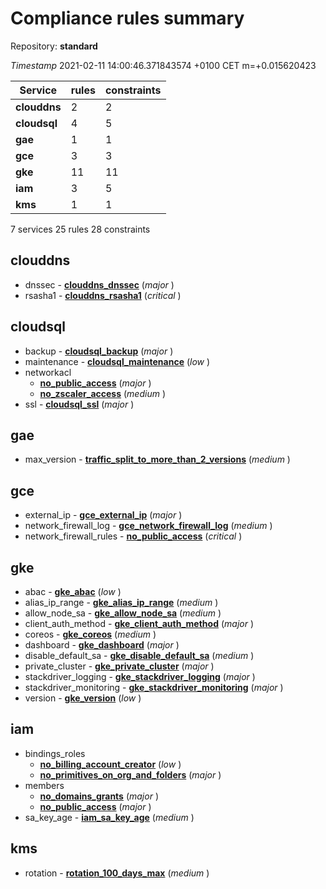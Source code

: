 # Compliance rules summary

Repository: **standard**

*Timestamp* 2021-02-11 14:00:46.371843574 +0100 CET m=+0.015620423

Service | rules | constraints
--- | --- | ---
**clouddns** | 2 | 2
**cloudsql** | 4 | 5
**gae** | 1 | 1
**gce** | 3 | 3
**gke** | 11 | 11
**iam** | 3 | 5
**kms** | 1 | 1

7 services 25 rules 28 constraints

## clouddns

- dnssec   - **[clouddns_dnssec](instances/monitor_clouddns_dnssec/constraints/clouddns_dnssec/readme.md)** (*major* )
- rsasha1   - **[clouddns_rsasha1](instances/monitor_clouddns_rsasha1/constraints/clouddns_rsasha1/readme.md)** (*critical* )

## cloudsql

- backup   - **[cloudsql_backup](instances/monitor_cloudsql_backup/constraints/cloudsql_backup/readme.md)** (*major* )
- maintenance   - **[cloudsql_maintenance](instances/monitor_cloudsql_maintenance/constraints/cloudsql_maintenance/readme.md)** (*low* )
- networkacl
  - **[no_public_access](instances/monitor_cloudsql_networkacl/constraints/no_public_access/readme.md)** (*major* )
  - **[no_zscaler_access](instances/monitor_cloudsql_networkacl/constraints/no_zscaler_access/readme.md)** (*medium* )
- ssl   - **[cloudsql_ssl](instances/monitor_cloudsql_ssl/constraints/cloudsql_ssl/readme.md)** (*major* )

## gae

- max_version   - **[traffic_split_to_more_than_2_versions](instances/monitor_gae_max_version/constraints/traffic_split_to_more_than_2_versions/readme.md)** (*medium* )

## gce

- external_ip   - **[gce_external_ip](instances/monitor_gce_external_ip/constraints/gce_external_ip/readme.md)** (*major* )
- network_firewall_log   - **[gce_network_firewall_log](instances/monitor_gce_network_firewall_log/constraints/gce_network_firewall_log/readme.md)** (*medium* )
- network_firewall_rules   - **[no_public_access](instances/monitor_gce_network_firewall_rules/constraints/no_public_access/readme.md)** (*critical* )

## gke

- abac   - **[gke_abac](instances/monitor_gke_abac/constraints/gke_abac/readme.md)** (*low* )
- alias_ip_range   - **[gke_alias_ip_range](instances/monitor_gke_alias_ip_range/constraints/gke_alias_ip_range/readme.md)** (*medium* )
- allow_node_sa   - **[gke_allow_node_sa](instances/monitor_gke_allow_node_sa/constraints/gke_allow_node_sa/readme.md)** (*medium* )
- client_auth_method   - **[gke_client_auth_method](instances/monitor_gke_client_auth_method/constraints/gke_client_auth_method/readme.md)** (*major* )
- coreos   - **[gke_coreos](instances/monitor_gke_coreos/constraints/gke_coreos/readme.md)** (*medium* )
- dashboard   - **[gke_dashboard](instances/monitor_gke_dashboard/constraints/gke_dashboard/readme.md)** (*major* )
- disable_default_sa   - **[gke_disable_default_sa](instances/monitor_gke_disable_default_sa/constraints/gke_disable_default_sa/readme.md)** (*medium* )
- private_cluster   - **[gke_private_cluster](instances/monitor_gke_private_cluster/constraints/gke_private_cluster/readme.md)** (*major* )
- stackdriver_logging   - **[gke_stackdriver_logging](instances/monitor_gke_stackdriver_logging/constraints/gke_stackdriver_logging/readme.md)** (*major* )
- stackdriver_monitoring   - **[gke_stackdriver_monitoring](instances/monitor_gke_stackdriver_monitoring/constraints/gke_stackdriver_monitoring/readme.md)** (*major* )
- version   - **[gke_version](instances/monitor_gke_version/constraints/gke_version/readme.md)** (*low* )

## iam

- bindings_roles
  - **[no_billing_account_creator](instances/monitor_iam_bindings_roles/constraints/no_billing_account_creator/readme.md)** (*low* )
  - **[no_primitives_on_org_and_folders](instances/monitor_iam_bindings_roles/constraints/no_primitives_on_org_and_folders/readme.md)** (*major* )
- members
  - **[no_domains_grants](instances/monitor_iam_members/constraints/no_domains_grants/readme.md)** (*major* )
  - **[no_public_access](instances/monitor_iam_members/constraints/no_public_access/readme.md)** (*major* )
- sa_key_age   - **[iam_sa_key_age](instances/monitor_iam_sa_key_age/constraints/iam_sa_key_age/readme.md)** (*medium* )

## kms

- rotation   - **[rotation_100_days_max](instances/monitor_kms_rotation/constraints/rotation_100_days_max/readme.md)** (*medium* )
